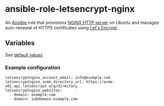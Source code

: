 # ansible-role-letsencrypt-nginx

An [Ansible](https://www.ansible.com/) role that provisions [NGINX HTTP server](https://www.nginx.com) 
on Ubuntu and manages auto-renewal of HTTPS certificates using
[Let's Encrypt](https://letsencrypt.org/).

## Variables

See [default values](./defaults/main.yml).

### Example configuration

```
letsencryptnginx_account_email: info@example.com
letsencryptnginx_acme_directory_url: https://acme-v01.api.letsencrypt.org/directory
letsencryptnginx_websites:
  - domain: example.com
  - domain: subdomain.example.com
```
